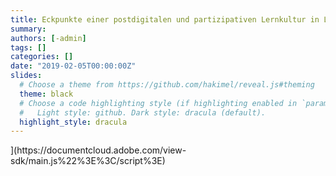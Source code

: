 ```yaml
---
title: Eckpunkte einer postdigitalen und partizipativen Lernkultur in Lehramtsausbildung und Unterricht
summary:
authors: [-admin]
tags: []
categories: []
date: "2019-02-05T00:00:00Z"
slides:
  # Choose a theme from https://github.com/hakimel/reveal.js#theming
  theme: black
  # Choose a code highlighting style (if highlighting enabled in `params.toml`)
  #   Light style: github. Dark style: dracula (default).
  highlight_style: dracula
---
```


<script src="[https://documentcloud.adobe.com/view-sdk/main.js"></script>](https://documentcloud.adobe.com/view-sdk/main.js%22%3E%3C/script%3E) <script type="text/javascript"> document.addEventListener("adobe_dc_view_sdk.ready", function(){ var adobeDCView = new AdobeDC.View({clientId: "5b6be996ab824b0e8113830d11740fa3", divId: "adobe-dc-view"}); adobeDCView.previewFile({ content:{location: {url: "https://acrobat.adobe.com/link/review?uri=urn:aaid:scds:US:d1fd0632-ef3f-3521-8dd0-cc98e11ee486"}}, metaData:{fileName: "ISP-WS2223.pdf"} }, {embedMode: "IN_LINE"}); }); </script>